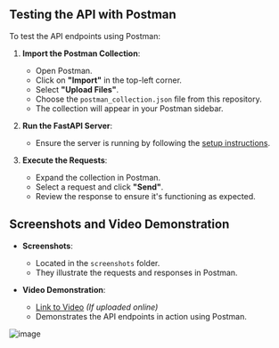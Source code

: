 ## Testing the API with Postman

To test the API endpoints using Postman:

1. **Import the Postman Collection**:
   - Open Postman.
   - Click on **"Import"** in the top-left corner.
   - Select **"Upload Files"**.
   - Choose the `postman_collection.json` file from this repository.
   - The collection will appear in your Postman sidebar.

2. **Run the FastAPI Server**:
   - Ensure the server is running by following the [setup instructions](#setup-instructions).

3. **Execute the Requests**:
   - Expand the collection in Postman.
   - Select a request and click **"Send"**.
   - Review the response to ensure it's functioning as expected.

## Screenshots and Video Demonstration

- **Screenshots**:
  - Located in the `screenshots` folder.
  - They illustrate the requests and responses in Postman.

- **Video Demonstration**:
  - [Link to Video](#) *(If uploaded online)*
  - Demonstrates the API endpoints in action using Postman.

![image](https://github.com/user-attachments/assets/5b6ea6ac-7d03-46ed-b223-d7e7c1594428)
